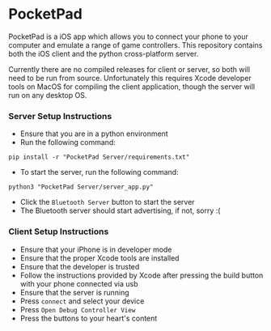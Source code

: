 # PocketPad

PocketPad is a iOS app which allows you to connect your phone to your computer and emulate a range of game controllers. This repository contains both the iOS client and the python cross-platform server.

Currently there are no compiled releases for client or server, so both will need to be run from source. Unfortunately this requires Xcode developer tools on MacOS for compiling the client application, though the server will run on any desktop OS.
### Server Setup Instructions

- Ensure that you are in a python environment
- Run the following command:

```
pip install -r "PocketPad Server/requirements.txt"
```

- To start the server, run the following command:

```
python3 "PocketPad Server/server_app.py"
```

- Click the `Bluetooth Server` button to start the server
- The Bluetooth server should start advertising, if not, sorry :(
### Client Setup Instructions

 - Ensure that your iPhone is in developer mode
 - Ensure that the proper Xcode tools are installed
 - Ensure that the developer is trusted
 - Follow the instructions provided by Xcode after pressing the build button with your phone connected via usb
 - Ensure that the server is running
 - Press `connect` and select your device
 - Press `Open Debug Controller View`
 - Press the buttons to your heart's content
